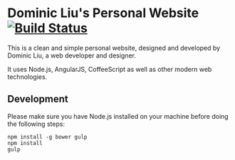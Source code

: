 Dominic Liu's Personal Website [![Build Status](https://travis-ci.org/dominicliu/domliu.svg?branch=master)](https://travis-ci.org/dominicliu/domliu)
=========

This is a clean and simple personal website, designed and developed by Dominic Liu, a web developer and designer.

It uses Node.js, AngularJS, CoffeeScript as well as other modern web technologies.

## Development

Please make sure you have Node.js installed on your machine before doing the following steps:

    npm install -g bower gulp
    npm install
    gulp
